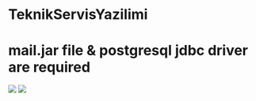 # TeknikServisYazilimi
# mail.jar file & postgresql jdbc driver are required
<img src="http://i.hizliresim.com/nLW9X5.png">
<img src="http://i.hizliresim.com/3YqWy5.png">

